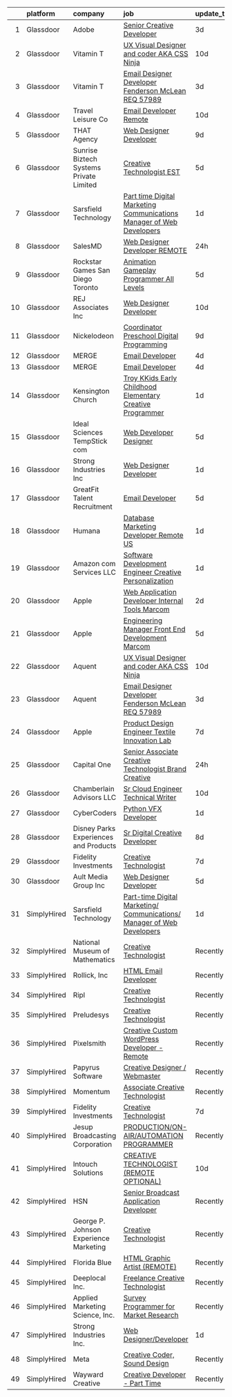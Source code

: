 

|    | platform    | company                                 | job                                                                                                                                                                                                                                                                                                                                                                                                                                                                                                                                                                                                                                                                                                                                                                                                                                                                                                                                                                                                                                                                                                                                                                                                                                                                                                                                                                                                | update_time   | location             |
|---:|:------------|:----------------------------------------|:---------------------------------------------------------------------------------------------------------------------------------------------------------------------------------------------------------------------------------------------------------------------------------------------------------------------------------------------------------------------------------------------------------------------------------------------------------------------------------------------------------------------------------------------------------------------------------------------------------------------------------------------------------------------------------------------------------------------------------------------------------------------------------------------------------------------------------------------------------------------------------------------------------------------------------------------------------------------------------------------------------------------------------------------------------------------------------------------------------------------------------------------------------------------------------------------------------------------------------------------------------------------------------------------------------------------------------------------------------------------------------------------------|:--------------|:---------------------|
|  1 | Glassdoor   | Adobe                                   | [Senior Creative Developer](https://www.glassdoor.com/partner/jobListing.htm?pos=121&ao=1136043&s=58&guid=000001820af285fabcc87f0f7ab593b9&src=GD_JOB_AD&t=SR&vt=w&cs=1_9685e8b6&cb=1658041042835&jobListingId=1008002527802&jrtk=3-0-1g85f51i0khor801-1g85f51ieimbe800-4f8cd1bf38d973ef-)                                                                                                                                                                                                                                                                                                                                                                                                                                                                                                                                                                                                                                                                                                                                                                                                                                                                                                                                                                                                                                                                                                         | 3d            | New York, NY         |
|  2 | Glassdoor   | Vitamin T                               | [UX   Visual Designer and coder  AKA CSS Ninja](https://www.glassdoor.com/partner/jobListing.htm?pos=115&ao=1110586&s=58&guid=000001820af285fabcc87f0f7ab593b9&src=GD_JOB_AD&t=SR&vt=w&cs=1_ac20d71e&cb=1658041042834&jobListingId=1007987464762&cpc=8795CF9063CD573D&jrtk=3-0-1g85f51i0khor801-1g85f51ieimbe800-3f0e14894e35b251--6NYlbfkN0DMrcEu7yrtATojKJA7cEzGQ3FdRGWLh0CZQInL4ECGI6k5tN82kdM0OKoro5eXmjqOOO5ru_1n2X5zxuE2X1YS5pnR9G64z7-Bwq59lIsFadoTf-yX7T1ABbjuh3qSkVelw3wLbGtG93Mvad99I3DqtaTiIpzwBhzhTmFQbDF5A_l8eXXkcvoRL2uz16y6hllz-n264CKXrTg4nGva2AoEaXTFs0TjkDsqnukHi2YfCaiFpadVpCr9mbJHffFIbiKcwWmyf6hOYFitnJZqKrjMDkz0dTNMijGfM18Hkd1Wbmnddu8aC534mnHNmpjz3nwAEGJ2KNodVr23Li6t4YHYM2xkYZM5pobLXa4Oba0WLODzT56WmSrL4M9mQS9WSRaDdz3p7FaYNkobNTkchi7n7dHwbhLymL0-UHDtglXDHJRn6pfwjvivHz3UfUiKh9ZAzhPuxao3E_f5dALTLIvk)                                                                                                                                                                                                                                                                                                                                                                                                                                                                                                                                                                | 10d           | Remote               |
|  3 | Glassdoor   | Vitamin T                               | [Email Designer   Developer  Fenderson   McLean  REQ 57989](https://www.glassdoor.com/partner/jobListing.htm?pos=112&ao=1110586&s=58&guid=000001820af285fabcc87f0f7ab593b9&src=GD_JOB_AD&t=SR&vt=w&cs=1_ff1f8076&cb=1658041042834&jobListingId=1008003371833&cpc=B076152010A3B66C&jrtk=3-0-1g85f51i0khor801-1g85f51ieimbe800-8ec67f61a09a7f6d--6NYlbfkN0DMrcEu7yrtATojKJA7cEzGQ3FdRGWLh0CZQInL4ECGI6k5tN82kdM0cJmh4vC7GgjKNvTzYday879lm-Oyl8NdYpR_kx7-oVK5Vk5Dbrca94yBlN_GtqRf9WCUMBUDi0oZkgineka5Td9rQEGOqKmiLVBeodRtg61L5wvL8LRp91OVJldk_MXBlunuUJfZxoG_WoI5VlhPxsRHf8VbDhI6I3vQidY-9VFLd44YhtHDf10SSlHdd46tV_qD1UOu-8t2j08jRwBrPld50uifkkM2sh0WGmdLLXpv05sXGZQ64pL4DFP3Lzo1syCH1NJEDskzkuAuT1Kq3W-VlL3kIQQjmUPUIZKcYW0pv1nFJFGVVDsqhZ6CEaka17UENpORsNXVR_czzrYl5lHavdtPnrzUZgcAbsIozefkH6TAIbGtth6vdS5HeUFPRGPMAAxU25QObhsvB74R213QYx2VNSXnBkugvL3ln0g%3D)                                                                                                                                                                                                                                                                                                                                                                                                                                                                                                                                      | 3d            | McLean, VA           |
|  4 | Glassdoor   | Travel   Leisure Co                     | [Email Developer   Remote  ](https://www.glassdoor.com/partner/jobListing.htm?pos=116&ao=1136043&s=58&guid=000001820af285fabcc87f0f7ab593b9&src=GD_JOB_AD&t=SR&vt=w&cs=1_f98d64d7&cb=1658041042834&jobListingId=1007987719084&jrtk=3-0-1g85f51i0khor801-1g85f51ieimbe800-df45235fbaa2db25-)                                                                                                                                                                                                                                                                                                                                                                                                                                                                                                                                                                                                                                                                                                                                                                                                                                                                                                                                                                                                                                                                                                        | 10d           | Orlando, FL          |
|  5 | Glassdoor   | THAT Agency                             | [Web Designer Developer](https://www.glassdoor.com/partner/jobListing.htm?pos=105&ao=1110586&s=58&guid=000001820af285fabcc87f0f7ab593b9&src=GD_JOB_AD&t=SR&vt=w&ea=1&cs=1_2b29719f&cb=1658041042833&jobListingId=1007990020797&cpc=07D58528F3898F33&jrtk=3-0-1g85f51i0khor801-1g85f51ieimbe800-0c50c41ba30ab75e--6NYlbfkN0CNPXhQHeQmpFLG1zbnVry6FDwS6k36Zx3mOturxRE7VTwd-PHBCgegvK6MSUCpLPNO5VeDiSWy4Jg_X4vF36py9cvxKfHCa3YoYBIzWKw3WHI5I-J9NyizVTVDg5tcklXjn-A-4m5usbuY75GunOoLcnQEC6itfPuGb4uBUW9zcmWdS5i-3rDgLi_VQXhNEa-wfa00kiGpE3WSaLiBzTJcVM7S7VBMzSzaMpg9Q3WmUWW1mm_mrrRT-2Hc7_9pUCFwFjBsbjo0_fipufzhE2E_9-pHsBvmtwjvIvSN1ya94Rbg6_ClqGhUhqk-0LkvUpBUkKujKYM0mOPXfoNDeCU-obh7bBCc78CRQkhjmGtjnbGtVVBcH64HxtEKUPyxuEJ5R8Z8P17KWgUO85Gf4yGdYQwBH_mkAdJaM7pI-UilwTXLyPyBlu3TAhTLwjxrNmXOMWNA9kX6MpMCJccEUK1xE5EQlUdYBHHa3XvonrGH3m5kaOjn91J82OOABXCxvhM%3D)                                                                                                                                                                                                                                                                                                                                                                                                                                                                                                                                    | 9d            | West Palm Beach, FL  |
|  6 | Glassdoor   | Sunrise Biztech Systems Private Limited | [Creative Technologist EST](https://www.glassdoor.com/partner/jobListing.htm?pos=104&ao=1110586&s=58&guid=000001820af285fabcc87f0f7ab593b9&src=GD_JOB_AD&t=SR&vt=w&ea=1&cs=1_af1af441&cb=1658041042833&jobListingId=1007998001893&cpc=56C4EA4A1A191A49&jrtk=3-0-1g85f51i0khor801-1g85f51ieimbe800-79b96319dcde7234--6NYlbfkN0CB5V9pKc9dSiWkDOidb3xEy-kN2PCpaZveSm6yQI6kq-7KBZtckO1rVmn7ljZ2wfIyU0GkdEuaXgSfzgpWZjfONDlAXQT4yGs6KpOUUKTorK1EuKk9NLi_sGeH-GFBJNp7NzYHGeuy2IBAaM1jQCLlLOrvFfEv74K3uyNgIaI_vLHbmh0yE9t44LygoqsGljH5YEt8WDVBrkoPbtNLpG3GHzODZOAHkeNfyxNaq2phvTK-Ehhvbh_Rf4Sxf4FNw0tsoHstO9v8pXQg5YUg-mZYtS1_MsjKKBsnaJrGiFvk7W70lxOiQOM51YlGnycs7kNNtUshrRYotl9vIkqfZgoyHlmx1yWmxI1E4CArZpxkieE3YzfgGUuDUWMh-enfrWD1su5sJt2j32GeHsIR2nNOhUDQKTJzEAeuzbb0z33fDCYC0Mo7IFm9FNSA-XEx4d551PQJBFUWLjT2nhfhVAp165GSPaVclz9IXcf2v-5fSI1Ol_x9soLf-4IybrdRf9wwWjTSX99mzw%3D%3D)                                                                                                                                                                                                                                                                                                                                                                                                                                                                                                                   | 5d            | Remote               |
|  7 | Glassdoor   | Sarsfield Technology                    | [Part time Digital Marketing  Communications  Manager of Web Developers](https://www.glassdoor.com/partner/jobListing.htm?pos=108&ao=1110586&s=58&guid=000001820af285fabcc87f0f7ab593b9&src=GD_JOB_AD&t=SR&vt=w&ea=1&cs=1_3cc320d5&cb=1658041042834&jobListingId=1008007879843&cpc=3DB599BF2F4828F0&jrtk=3-0-1g85f51i0khor801-1g85f51ieimbe800-f33710e5bbf2b381--6NYlbfkN0DrN2vAHzTYW0-tITaspRABERJ4u5KIVbAeGUWsVkg9JREm3FT5BlTrJQN5oPr-4gUHnTxj0gA2jWlPAxCfrLGaoio9JeOQCH-2_NQVpWj8dpp2iyPo-v6YB7-oRcjaHz2tH1zo21q7VTfc97qOegYijR6eWbdP6m7ZxPUtZZIb07yXrpBF-nFKFEvdFgA3Wunmk8KjqWO3QN6slneuGr3J2Of1SqlzB18RDyImC6Be_D_ZAJKDv0f84M6BHSPT0QPMzyp9j3a8nePAxDlRzIWbcQ_cfaZztPnrCHgVN2tA4vBPf8Wx3J1lhk8OhCSXCVCuXyRHMw9JurIJix-1YtP-icW_kzjr6bg58216EzSWDNOV-jzosPbyrbUl9Y30ZdHirKzA_hC3BngJYJBUTdUWG4DMMLQsK9CpWfeDo8HX4wMOcakJ4w6GGIVdyqm-0SC9qzlWLgNCsrZCtdSecEQg9ED6pvpi57WPcfCiKtF8GGwKB1Cyjh7nwx0oY3mUSak%3D)                                                                                                                                                                                                                                                                                                                                                                                                                                                                                    | 1d            | Remote               |
|  8 | Glassdoor   | SalesMD                                 | [Web Designer Developer   REMOTE](https://www.glassdoor.com/partner/jobListing.htm?pos=124&ao=1136043&s=58&guid=000001820af285fabcc87f0f7ab593b9&src=GD_JOB_AD&t=SR&vt=w&ea=1&cs=1_8c1460ba&cb=1658041042835&jobListingId=1008009850008&jrtk=3-0-1g85f51i0khor801-1g85f51ieimbe800-6776a33803ddb1f1-)                                                                                                                                                                                                                                                                                                                                                                                                                                                                                                                                                                                                                                                                                                                                                                                                                                                                                                                                                                                                                                                                                              | 24h           | Remote               |
|  9 | Glassdoor   | Rockstar Games San Diego   Toronto      | [Animation Gameplay Programmer  All Levels ](https://www.glassdoor.com/partner/jobListing.htm?pos=127&ao=1136043&s=58&guid=000001820af285fabcc87f0f7ab593b9&src=GD_JOB_AD&t=SR&vt=w&cs=1_a4573398&cb=1658041042835&jobListingId=1007999078451&jrtk=3-0-1g85f51i0khor801-1g85f51ieimbe800-a340a17d7da06a63-)                                                                                                                                                                                                                                                                                                                                                                                                                                                                                                                                                                                                                                                                                                                                                                                                                                                                                                                                                                                                                                                                                        | 5d            | Carlsbad, CA         |
| 10 | Glassdoor   | REJ   Associates  Inc                   | [Web Designer Developer](https://www.glassdoor.com/partner/jobListing.htm?pos=101&ao=1110586&s=58&guid=000001820af285fabcc87f0f7ab593b9&src=GD_JOB_AD&t=SR&vt=w&ea=1&cs=1_b5b25fbb&cb=1658041042833&jobListingId=1007988000128&cpc=7F925F5888094D6A&jrtk=3-0-1g85f51i0khor801-1g85f51ieimbe800-052e4508faa82851--6NYlbfkN0AF_bfm7gzr-f4HtFIOaurJ6VoJjpjfwwjpbPTStdJTja__rm5RFnvmIqP4IgP5Pe_UU-mMrW9psE_3WYuQ8Ej17TjZ_ZnA4Ef1kqQtaP5Yhw0aYQ7OXMBUsZ5R6ikwFO_ZxKqfT8jnjqHckvi7M8tWk6QVmuJpZbrDpHBnb4jmRTPIj_Jz4SB2YSrHQFUlMs9T_ajWbcTYoitpheacGHGw_WDWGwicYQ9l-r03ZEXLBEE48c4GX6ELhyKbs-OYFw3DskkSJ6kJ3e19qrgVf0eWxRGQDcMYTjlubji_EZ12LEIn9PgaEv4Zlnh4Irbq72Byx39H7_3_J-iyYWvzusC9CeODe30q0Ob089FESWFb3s4pDAD2Tqhmj2F9-yj1w-MJmKolFKzxK65o6804yg6JXzlnjRZfe7QCaK5-kkYUpY8lKkXd3kHyrSw0mFAHTi6V_bu9TAzZs_W66vVsDP8uJsheHdK0hbxKQDq8-qxVyd7KuHBCqCjJ4dn30AS8YOA%3D)                                                                                                                                                                                                                                                                                                                                                                                                                                                                                                                                    | 10d           | Fort Meade, MD       |
| 11 | Glassdoor   | Nickelodeon                             | [Coordinator  Preschool Digital Programming](https://www.glassdoor.com/partner/jobListing.htm?pos=125&ao=1136043&s=58&guid=000001820af285fabcc87f0f7ab593b9&src=GD_JOB_AD&t=SR&vt=w&cs=1_51650484&cb=1658041042835&jobListingId=1007990986768&jrtk=3-0-1g85f51i0khor801-1g85f51ieimbe800-da969938fc3dc7f2-)                                                                                                                                                                                                                                                                                                                                                                                                                                                                                                                                                                                                                                                                                                                                                                                                                                                                                                                                                                                                                                                                                        | 9d            | New York, NY         |
| 12 | Glassdoor   | MERGE                                   | [Email Developer](https://www.glassdoor.com/partner/jobListing.htm?pos=120&ao=1136043&s=58&guid=000001820af285fabcc87f0f7ab593b9&src=GD_JOB_AD&t=SR&vt=w&cs=1_bce9fe6c&cb=1658041042834&jobListingId=1008000055626&jrtk=3-0-1g85f51i0khor801-1g85f51ieimbe800-ab82edbd68842002-)                                                                                                                                                                                                                                                                                                                                                                                                                                                                                                                                                                                                                                                                                                                                                                                                                                                                                                                                                                                                                                                                                                                   | 4d            | Little Rock, AR      |
| 13 | Glassdoor   | MERGE                                   | [Email Developer](https://www.glassdoor.com/partner/jobListing.htm?pos=117&ao=1136043&s=58&guid=000001820af285fabcc87f0f7ab593b9&src=GD_JOB_AD&t=SR&vt=w&cs=1_cfca0a6a&cb=1658041042834&jobListingId=1008000055625&jrtk=3-0-1g85f51i0khor801-1g85f51ieimbe800-08f78359d1fa5818-)                                                                                                                                                                                                                                                                                                                                                                                                                                                                                                                                                                                                                                                                                                                                                                                                                                                                                                                                                                                                                                                                                                                   | 4d            | Denver, CO           |
| 14 | Glassdoor   | Kensington Church                       | [Troy KKids Early Childhood Elementary Creative Programmer](https://www.glassdoor.com/partner/jobListing.htm?pos=118&ao=1136043&s=58&guid=000001820af285fabcc87f0f7ab593b9&src=GD_JOB_AD&t=SR&vt=w&cs=1_f042fc68&cb=1658041042834&jobListingId=1008009001538&jrtk=3-0-1g85f51i0khor801-1g85f51ieimbe800-6d781f307ab240c8-)                                                                                                                                                                                                                                                                                                                                                                                                                                                                                                                                                                                                                                                                                                                                                                                                                                                                                                                                                                                                                                                                         | 1d            | Troy, MI             |
| 15 | Glassdoor   | Ideal Sciences  TempStick com           | [Web Developer Designer](https://www.glassdoor.com/partner/jobListing.htm?pos=107&ao=1110586&s=58&guid=000001820af285fabcc87f0f7ab593b9&src=GD_JOB_AD&t=SR&vt=w&ea=1&cs=1_2024a949&cb=1658041042833&jobListingId=1007998462749&cpc=217C45A42544DB93&jrtk=3-0-1g85f51i0khor801-1g85f51ieimbe800-0992c1ed5cbee973--6NYlbfkN0AuAjYKnBHsdkcMxrD7ZJITXxV72vImVt5xOyKRJQecNHkeJhImC_lTwGJmSscZnmw9FH-33Wks3hoJY4a0tLXXnXskKjt4Znh10WXPHm5B8cBcmAVOCPCeWKj7CiENazLOnDJalrgZJSgSgSk9LLTvCZrz3tNysIxyQGRkkerCVW71vvCFXqtldrTqHdhOUgECb5Rtji5xntb0Hj1XWOADEGfyq3pUOJe3waOnyauStcVxghQXhRkBEp-85rO1hqLKywDJEnOC3eW4u6WblIY_fiXGFxnNQa0S3wzH7_IwMcrydvES-OJ5tSFwpX_iiAl6mQJtcEEUQEjqeZSH0Gdb6viUnJIg2QnftfrR0U-ZLGDyAt9csrfqvF4Dd90SngxaEATWjv4nVrEhfYzi8tFF4HvRYsTir_LE9wMtpTLr-cNt-WRNbTWKAy_2zj03HemhDN-Sp8H9YYa_nyRRMu2paMW-j7QlSLxTtNLDiQVUgq6q7_MivCCncainIs1-nu0%3D)                                                                                                                                                                                                                                                                                                                                                                                                                                                                                                                                    | 5d            | Bountiful, UT        |
| 16 | Glassdoor   | Strong Industries Inc                   | [Web Designer Developer](https://www.glassdoor.com/partner/jobListing.htm?pos=102&ao=1110586&s=58&guid=000001820af285fabcc87f0f7ab593b9&src=GD_JOB_AD&t=SR&vt=w&ea=1&cs=1_cc931930&cb=1658041042833&jobListingId=1008007901691&cpc=45DC3EB807283E85&jrtk=3-0-1g85f51i0khor801-1g85f51ieimbe800-4f92cc2faa6ace89--6NYlbfkN0AaAh-T7aBUNEyWZAMeJioHp9n-56TjfRd1exjU7yaUmSUR1AdsK2zYMyM_gote3a86ng6VCn9OTRgQq_1npgN3lEIkYsJV1g4yzIIkNfoHc4UJx4kgA4USL7bhSlncZJiBMvSZNphLigjGG9un9xYqaG7bYb_YkKSKPKm8cRkI9FKZOaab3Dk2NV5uVybuhUk9_7frGI0xaq-bDH0km5TPbYB5x9Q6oPid26Zs1J2zraqB5D-Ydj2OgQ3-60aktdM7nJVmUaj-roOkWUWmBwFocSxYHnTCLDtIVN5Ze9zCdIKdL9f_O0Yfo_hmxihxJm0L868EV3Ckhmlae7N2spPX1yMW_e7_itAANjkPs8XGiAZjsp72TSyyEtPz8ZoAQsuwMq0rz9ps1DBPrr9cZrNUp-7-LBXudoAlkbNJ8L5miYTX2W52t2zraQmBAhheJryqPOvx0s7vrtbcwNYCYrpurKeIjTYcqZ5-_nIUv-RNWFmqep3c45vgrzssTyH644L2x3UgqvB6Hw%3D%3D)                                                                                                                                                                                                                                                                                                                                                                                                                                                                                                                      | 1d            | Northumberland, PA   |
| 17 | Glassdoor   | GreatFit Talent Recruitment             | [Email Developer](https://www.glassdoor.com/partner/jobListing.htm?pos=103&ao=1110586&s=58&guid=000001820af285fabcc87f0f7ab593b9&src=GD_JOB_AD&t=SR&vt=w&ea=1&cs=1_03b6202b&cb=1658041042833&jobListingId=1007998498308&cpc=F17331D9BECC482A&jrtk=3-0-1g85f51i0khor801-1g85f51ieimbe800-ad2c5ca1dd37697b--6NYlbfkN0DJWqqm2hrBU3XjDdG3C1Q8in-D3XVnB4gjQejlnViqOmUV0DO1tLRBZI6XVCEqss_L9HfgSceAzh39AI0pDJvlNH5NBsnBIi0VL3pRiH67g1UUKXLAHeWVQuQJEa6L_ygi8OPcXMJYrMzMbrJFB8s4sB4jy2c7UL72n80Hu8ZZT1-9CUr3dGd7GOg_6Zuc2DKUhUqqaIo-OAFlgFMnJDVpCZWWZqZyDb9iUUz0hhwGF94rSpx_h447Qg7zqI7sz_n_8wczmguXve7_fVA5kkDgEeser6prF6cCALVr2Et8buC-5_WBQv0PpcvOakc_kacSWl_GgEK9tN1YM3o6hodoesP_wIKw7zQBIHrE4-Vbj9ZfmCsXCwf5HUG35WkQiCj4fZL4Q-n0_8n3bQC560AqawjpmhplJf8b5QwTZgdgmkA0JqcmMr_buqaHLoGYn_ggCdHXFDSEIe1334boGVP_wc701AAUrFVYHhmOkb98EUcPIc28vC7K)                                                                                                                                                                                                                                                                                                                                                                                                                                                                                                                                                         | 5d            | Remote               |
| 18 | Glassdoor   | Humana                                  | [Database Marketing Developer  Remote US ](https://www.glassdoor.com/partner/jobListing.htm?pos=122&ao=1136043&s=58&guid=000001820af285fabcc87f0f7ab593b9&src=GD_JOB_AD&t=SR&vt=w&cs=1_e7e77e04&cb=1658041042835&jobListingId=1008007504867&jrtk=3-0-1g85f51i0khor801-1g85f51ieimbe800-174f1524f5bf051c-)                                                                                                                                                                                                                                                                                                                                                                                                                                                                                                                                                                                                                                                                                                                                                                                                                                                                                                                                                                                                                                                                                          | 1d            | Louisville, KY       |
| 19 | Glassdoor   | Amazon com Services LLC                 | [Software Development Engineer  Creative Personalization](https://www.glassdoor.com/partner/jobListing.htm?pos=123&ao=1136043&s=58&guid=000001820af285fabcc87f0f7ab593b9&src=GD_JOB_AD&t=SR&vt=w&cs=1_3b73fe48&cb=1658041042835&jobListingId=1008008714189&jrtk=3-0-1g85f51i0khor801-1g85f51ieimbe800-30deb010fdefa72e-)                                                                                                                                                                                                                                                                                                                                                                                                                                                                                                                                                                                                                                                                                                                                                                                                                                                                                                                                                                                                                                                                           | 1d            | Remote               |
| 20 | Glassdoor   | Apple                                   | [Web Application Developer   Internal Tools  Marcom](https://www.glassdoor.com/partner/jobListing.htm?pos=130&ao=1136043&s=58&guid=000001820af285fabcc87f0f7ab593b9&src=GD_JOB_AD&t=SR&vt=w&cs=1_d6067d5f&cb=1658041042836&jobListingId=1008007080798&jrtk=3-0-1g85f51i0khor801-1g85f51ieimbe800-1d066352c04668c0-)                                                                                                                                                                                                                                                                                                                                                                                                                                                                                                                                                                                                                                                                                                                                                                                                                                                                                                                                                                                                                                                                                | 2d            | Cupertino, CA        |
| 21 | Glassdoor   | Apple                                   | [Engineering Manager  Front End Development  Marcom](https://www.glassdoor.com/partner/jobListing.htm?pos=129&ao=1136043&s=58&guid=000001820af285fabcc87f0f7ab593b9&src=GD_JOB_AD&t=SR&vt=w&cs=1_3577d132&cb=1658041042836&jobListingId=1007999034567&jrtk=3-0-1g85f51i0khor801-1g85f51ieimbe800-04ff5ab0191cda53-)                                                                                                                                                                                                                                                                                                                                                                                                                                                                                                                                                                                                                                                                                                                                                                                                                                                                                                                                                                                                                                                                                | 5d            | Cupertino, CA        |
| 22 | Glassdoor   | Aquent                                  | [UX   Visual Designer and coder  AKA CSS Ninja](https://www.glassdoor.com/partner/jobListing.htm?pos=114&ao=1110586&s=58&guid=000001820af285fabcc87f0f7ab593b9&src=GD_JOB_AD&t=SR&vt=w&cs=1_59930b31&cb=1658041042834&jobListingId=1007987529237&cpc=F4EED0218A761C36&jrtk=3-0-1g85f51i0khor801-1g85f51ieimbe800-440651a2a3cb1da9--6NYlbfkN0DMrcEu7yrtATojKJA7cEzGQ3FdRGWLh0CZQInL4ECGI9gD0Wolx9R2EDT7B77c2cQ-Y2Gz8oRCPO0CCl1TGuslNxbeqq9O2DS8QO9iXtXMrdr-T7Yn1-_0TwhYlIDP1wihQKeNlUNfa9E5Gru5Ut_jF7JqJECQuj1A2RuuGQiZMofCJXe6Q3WYthcX9X-j2aSnEMO6kdQv7CnQ9GL1uRMit51wGCn4QXWrllbppfHd5t7XSNtZIS9fg-zZMyk4FGi1eC4r6uPY1HzVre-sxgfS5dc9u8W9oe4eyWQY_RGxt7ubuN_nJz-XTMJBkXPHNjXipB9vn5q6KA9FcEd94gUo4O55QR6u7AN0sNfIpW7MKML6xDgxqw7IYS-6imEJetVYCDca_PvFc8i1iYvfDeycbdMfz2inAKM1VXZmU9jzn6Fv5yiNhUc-5Pxq0D9r-H4_DqOtFs1kPw%3D%3D)                                                                                                                                                                                                                                                                                                                                                                                                                                                                                                                                                                    | 10d           | Remote               |
| 23 | Glassdoor   | Aquent                                  | [Email Designer   Developer  Fenderson   McLean  REQ 57989](https://www.glassdoor.com/partner/jobListing.htm?pos=109&ao=1110586&s=58&guid=000001820af285fabcc87f0f7ab593b9&src=GD_JOB_AD&t=SR&vt=w&cs=1_926f8e52&cb=1658041042833&jobListingId=1008003545839&cpc=5EFBB0462F9C6B7A&jrtk=3-0-1g85f51i0khor801-1g85f51ieimbe800-6211f24d084dfd73--6NYlbfkN0DMrcEu7yrtATojKJA7cEzGQ3FdRGWLh0CZQInL4ECGI9gD0Wolx9R2v-Aex0-GK04yPt-upQdo0eOHwB0i2HAvbRI_DmktR0mPE1sxM4q_EBZB8xjw24FzUIHUSqPzyvbhdXh4cPt9wlC9C-ekbxNcx15-afEsXKuXYogLZKkxCkeuSzAaMEWmWGLrrTy3bLP6-y9TC35WQ3GFbAHc_Yf2Us50e1dOyUECmY0oOPPrV3CUqZ-WBhrFj6XCemKAzmFlta_VPDrZwbwxFm7s4uK1fqjCdwxz7SmGPYP91BW_ik80tfbsFRqPufGWjLZmJbX5aLGPbiXAYhlH3DJbHmILVJeWncRkl2lK5zyVxNpG5Chwe74K_B2uhffrRD1JWL2zBiXjJ5QyGPP7xaxsn3WiSFHgvGAQ9S9smpubjLseE9RDt0C6yo_X54ARw7BY5WcV8zwLXd1h-A%3D%3D)                                                                                                                                                                                                                                                                                                                                                                                                                                                                                                                                                        | 3d            | McLean, VA           |
| 24 | Glassdoor   | Apple                                   | [Product Design Engineer   Textile Innovation Lab](https://www.glassdoor.com/partner/jobListing.htm?pos=111&ao=1110586&s=58&guid=000001820af285fabcc87f0f7ab593b9&src=GD_JOB_AD&t=SR&vt=w&cs=1_1a83b2eb&cb=1658041042834&jobListingId=1007994891359&cpc=AC285F3A3ECA6BB0&jrtk=3-0-1g85f51i0khor801-1g85f51ieimbe800-655906c84dbd23c0--6NYlbfkN0BvKrLyj5gPmtZO9T8euul8TCxuuKNOtzRJOomxnwSEodTz2Bc-sPZlO_uSwsktAejN199eymxu_tQXOQtV7X1dSm_hFoQKsuUpPNW9BPyObVLVdKySlQ33RGzxwlCknth30Ft3J5YLSFiJqFGMI_k4PBZh2wVZwkPN1jszvuG7Xuxfbz2N_peGor3siydSg-TGMZIyrcvDJqThyanpb3LWUjcxj05H0kOo38C_41-VFE43HRZxL560_N7iqJkMtqBOCZsAwN-OIZSG4Z4Oa2ab5ySn8f9GGFbrVcU8fluuTHEbFiGxocrz57GiwOWBl_Yr0PABoXVbYOaYj-FykIihHWo2-ACLgGxWM_G1CrXt-Ex05bZkkD3CtKNE8jOv-ZkimBXZYg7u7QubASeZukveb37QLqZefBbMr5AlWTt4zt1ilsVP3svPIp-hQFo3ohUlFaj230eGZJowK3RR2gN-1snmzRs0sW2JeuMnbLgycpLeSlKfJfNYrWiauqEqq6sgwixwEQ0D2ZJyjZvrb_RbbdgN5OR-vxsbzcoUjuK4NzpzP5HLkInyVAASKPpfb3KIop9I2bEW7fWYmL4sIT5KEu6bkYzR1Sfsm4SaURvbrZfwxYVMMAlKiPOFHM4sUSXFiUrwHVRaI2BuQJqC5rdSdXOg3t1BA185xCNLhdmNYGcAeMnLD1RAAECDvFK_BaEB5mrWQW7KTX9Kv-QUsA0gyk3ckwLOdltfcvJqx8yoGY3QPDN7deBPb_pJblVOgBc3ZMULng6jph3VmCku1PVv7TAmG6I6Bw19fZ9HGZwIhPT_RUvH6_jtsrIKpJGYaniVVG2_trSyGzGxNTVdUWNp1O455sQI96G5rF9mBUt4zsQ1Fc0XtWD_pPpDgkGnZGSi0IxjaAEMKjcmqwGFCAiaCDy8toZNw7AErvway2x-Bb-gta4esvbAX0Gl_sdnVZg8uHh0Ob2d6gSBoVazd397SyYDVOS2N5dDeBJtBIph5g%3D%3D) | 7d            | Cupertino, CA        |
| 25 | Glassdoor   | Capital One                             | [Senior Associate  Creative Technologist   Brand Creative](https://www.glassdoor.com/partner/jobListing.htm?pos=119&ao=1136043&s=58&guid=000001820af285fabcc87f0f7ab593b9&src=GD_JOB_AD&t=SR&vt=w&cs=1_f5979727&cb=1658041042834&jobListingId=1008009788760&jrtk=3-0-1g85f51i0khor801-1g85f51ieimbe800-bf900962065afa6b-)                                                                                                                                                                                                                                                                                                                                                                                                                                                                                                                                                                                                                                                                                                                                                                                                                                                                                                                                                                                                                                                                          | 24h           | Richmond, VA         |
| 26 | Glassdoor   | Chamberlain Advisors LLC                | [Sr  Cloud Engineer   Technical Writer](https://www.glassdoor.com/partner/jobListing.htm?pos=110&ao=1110586&s=58&guid=000001820af285fabcc87f0f7ab593b9&src=GD_JOB_AD&t=SR&vt=w&cs=1_9cc6c1c0&cb=1658041042833&jobListingId=1007988318577&cpc=F7A2269C793D5877&jrtk=3-0-1g85f51i0khor801-1g85f51ieimbe800-ca89abcd5e03d050--6NYlbfkN0BQTv-RBlFqOUTGJDM9bmyVsbFrrtwBOBspE1hX8D6Q4-fdJwmOdTuHVG0bFerBQ6tn80tXyDNGnmz8q695TTZv-hyxqIMqobBUP4bB43MtxtJUgbpvcdiDvWGUrciKa2oDtVf1QmUold--pqBHssEjMw6DazMxibCKnAP6xcoKbP4P6Fm8td7JbpUo1e1t5JFIhQ1TCaG3Db1O6cecyMI_iKqcoFNDBHw7ul_I88Rrg2m4RKygukgI7SO0v-lJZoNeIysD5Vx1RAFK8Dc983EqxA3DVvBz9EOzxyFPSrkgo8dAfuUaw0YS6P8LH5Bp1NN9vZQXtLLGxxJX9jwl-1EQQN9D7Zgql-ZIlhrvVYQ79AFMRK4pLW13NnEE17sUiJPOFPCOgbcu3O4rGMgaTNnuPWNghve5RPDCeNOErWpq_yugxldMzVRI6Z6AlTmFRARhx4xtpXODugqFHKBfJpwNp72Vs7cgBnp9Ct8K75BJd2WiVwNonf7rOduL9kwRnRzRhRYGDJDsmQ%3D%3D)                                                                                                                                                                                                                                                                                                                                                                                                                                                                                                            | 10d           | Deerfield, IL        |
| 27 | Glassdoor   | CyberCoders                             | [Python VFX Developer](https://www.glassdoor.com/partner/jobListing.htm?pos=113&ao=1110586&s=58&guid=000001820af285fabcc87f0f7ab593b9&src=GD_JOB_AD&t=SR&vt=w&ea=1&cs=1_227a4b3a&cb=1658041042834&jobListingId=1008008702244&cpc=47CFDC01B3F81FAC&jrtk=3-0-1g85f51i0khor801-1g85f51ieimbe800-c890ead1a87e5345--6NYlbfkN0CpFJQzrgRR8WqXWK1qKKEqALWJw739KlKqr2H-MSI4eoBlI4EFrmor2FYZMP3muM1oRu76nIrQEaLnExRouYUhLrfMZtAt1l-4CP_0jRBAZavGpgvJ_0FH7XQjOXVd1Sd8KuMN6WFztFJjweY3MY6_leFsNjgivGqq6dFsh8deWxjF8yg4AN5i76eMjAKR59yfsf-xhGKUWYcbyA8zh8wBvtWAxKhgaXHEfVUOXye2UnMK6s0c9cS2pCLQrFj_pm-hq7pRjx_O--SAyy4a0RqDPn5ioR_SQLcmsG3lmajuOp23YFOnl6r7kLSYFPLsiKhjUQaD5ZAhO0_ALIKUOxteMVzCbpnHigaajVCtyQgDYPTblSH07yHKIT_GWEjROIgoezJuXGpD-OJ5idpppVvcw2-IBWK__xWEj6cAAoU7_IGrHjX3R9hBPOOjkWY9eYBwgKH9_cBHjQHjQQJl64bf4wPYfM6PENiS7serTAcHtE3Z2Paj7nJND0BgkleCr5blSEPv8q4YY2ityFbgyDdXW_UOoIeHlESzHmdklmkSGT0xmyWved0fScpJBJqym4Vifn9DTRo8uAakF6OuNEW3wYxxiKc9aHM1Bg23TH9gLj6ilXUEsCNoT22nj0RWbI4gtHjXKfK9POSlEy2ncac5Hw4lE8fczmxrionItXoV2vbXABdFpi7EIbwEjBms5meWffjhCGOGpOgAmFR3YgT5ZuNNY5hebwjpLGH72Kth72Xi10TfLr-rAMEGj_2cocxYpa0V9PweTr2qec_bh8-1youR1J9MkquQMkcT3zQzbszx3syEnQRMJbt3VczYgCV8H6vJ3fxDnGwn3h67ofSVEFxAlk1nEDNA0IEtqTpNJ08ImVO9vvuFp9ZyJ073VNjNEXXUtsZUTQ4CLkGVe5K-WLwdwLiq6jpS8dPYB4JYKORVgoe6vQ7X-C3B7iYT23uS8oduAoRXPGjPPhwsEyhYOOToR0PsPF0%3D)                                      | 1d            | Burbank, CA          |
| 28 | Glassdoor   | Disney Parks  Experiences and Products  | [Sr Digital Creative Developer](https://www.glassdoor.com/partner/jobListing.htm?pos=128&ao=1136043&s=58&guid=000001820af285fabcc87f0f7ab593b9&src=GD_JOB_AD&t=SR&vt=w&cs=1_33147cbf&cb=1658041042835&jobListingId=1007992753408&jrtk=3-0-1g85f51i0khor801-1g85f51ieimbe800-f33f72b6fa5925bd-)                                                                                                                                                                                                                                                                                                                                                                                                                                                                                                                                                                                                                                                                                                                                                                                                                                                                                                                                                                                                                                                                                                     | 8d            | Celebration, FL      |
| 29 | Glassdoor   | Fidelity Investments                    | [Creative Technologist](https://www.glassdoor.com/partner/jobListing.htm?pos=126&ao=1136043&s=58&guid=000001820af285fabcc87f0f7ab593b9&src=GD_JOB_AD&t=SR&vt=w&cs=1_fcaae96b&cb=1658041042835&jobListingId=1007994185960&jrtk=3-0-1g85f51i0khor801-1g85f51ieimbe800-6fb7f121fb734c78-)                                                                                                                                                                                                                                                                                                                                                                                                                                                                                                                                                                                                                                                                                                                                                                                                                                                                                                                                                                                                                                                                                                             | 7d            | Boston, MA           |
| 30 | Glassdoor   | Ault Media Group  Inc                   | [Web Designer Developer](https://www.glassdoor.com/partner/jobListing.htm?pos=106&ao=1110586&s=58&guid=000001820af285fabcc87f0f7ab593b9&src=GD_JOB_AD&t=SR&vt=w&ea=1&cs=1_d3f81970&cb=1658041042833&jobListingId=1007997941053&cpc=D69957E0862862E0&jrtk=3-0-1g85f51i0khor801-1g85f51ieimbe800-577259ddd1dad385--6NYlbfkN0DWtRa9NJfjQIs4MWRRqD4F41esfMsK79cV24t80VXfzUKS46AXk09jQOiBJrg8ArEq4InMTyQSQEyDpHxuoE0-f8I-JPxV1STs2eZl-esMO16atqs7DhwNLvWvDCCSrEzkStaCOuNrV1vJblcA2pSFwSMFVkt2SmvAltjpDk7px7JFm38wdu58EXRDTvg_EHDg1MlKk9k7jZaX-Myp71Ejb1E9frK3kF-rLkHFGYY3vuAOD61osrLpfqCRA5XssqgcC0E-puI4HxWrRJw2tQWJVaAGj9OXjI5VDAPs0FC1Z86F1-Hv1X-OrH-RhEkAdicdXNaMoilRtj8J9Ez-hU5RPLN3aCJraK0ts1Ss4zmAh0UPQNbVd9Sb9NGYtIM6PIzplyPL7XAAXIDuyT_I0aKYIfx8914mKyMS_fyNtD65VPhfEW3XGL7EOXQ9DIj5XlxbLmpWTrLrOEOPu4D-LjPXCbiIC-9fvg7pT1RQDJ8D1nobV5-yWfwXchSyltvZGTo%3D)                                                                                                                                                                                                                                                                                                                                                                                                                                                                                                                                    | 5d            | Los Angeles, CA      |
| 31 | SimplyHired | Sarsfield Technology                    | [Part-time Digital Marketing/ Communications/ Manager of Web Developers](https://www.simplyhired.com/job/macHK6dkeEfQn7hPYSxYcVYl8ceCtRP3O8HbIY1wHx7dXf80-SWHvw?q=creative+programmer)                                                                                                                                                                                                                                                                                                                                                                                                                                                                                                                                                                                                                                                                                                                                                                                                                                                                                                                                                                                                                                                                                                                                                                                                             | 1d            | Remote               |
| 32 | SimplyHired | National Museum of Mathematics          | [Creative Technologist](https://www.simplyhired.com/job/sE6-3zgA8VDVvW5GwhwkFx8RfrNKFrHPFlbOZU9CLlGmzR7Hc7maQg?q=creative+programmer)                                                                                                                                                                                                                                                                                                                                                                                                                                                                                                                                                                                                                                                                                                                                                                                                                                                                                                                                                                                                                                                                                                                                                                                                                                                              | Recently      | New York, NY         |
| 33 | SimplyHired | Rollick, Inc                            | [HTML Email Developer](https://www.simplyhired.com/job/XOBvr-FPlcbrKDU6fwn7cySQFiXUBT59WK26gB6UhBDl1ROl_YjQ4g?q=creative+programmer)                                                                                                                                                                                                                                                                                                                                                                                                                                                                                                                                                                                                                                                                                                                                                                                                                                                                                                                                                                                                                                                                                                                                                                                                                                                               | Recently      | Remote               |
| 34 | SimplyHired | Ripl                                    | [Creative Technologist](https://www.simplyhired.com/job/J_DQnaDS8NaduJ5Fi6ISNaC6WW7Pk_hX8iLOMUSNwZE7GHCRia9GGQ?q=creative+programmer)                                                                                                                                                                                                                                                                                                                                                                                                                                                                                                                                                                                                                                                                                                                                                                                                                                                                                                                                                                                                                                                                                                                                                                                                                                                              | Recently      | Snohomish County, WA |
| 35 | SimplyHired | Preludesys                              | [Creative Technologist](https://www.simplyhired.com/job/gWLS3W_yoYTnc63byjXSYCjdqN7zlievB5bt9eEa3_5M-KrgPNPSWQ?q=creative+programmer)                                                                                                                                                                                                                                                                                                                                                                                                                                                                                                                                                                                                                                                                                                                                                                                                                                                                                                                                                                                                                                                                                                                                                                                                                                                              | Recently      | Remote               |
| 36 | SimplyHired | Pixelsmith                              | [Creative Custom WordPress Developer - Remote](https://www.simplyhired.com/job/CSMe5ZOiD_hcyiyf1R0d0crfmboeiyB266PClwOQXhmqnPgx6T0RvA?q=creative+programmer)                                                                                                                                                                                                                                                                                                                                                                                                                                                                                                                                                                                                                                                                                                                                                                                                                                                                                                                                                                                                                                                                                                                                                                                                                                       | Recently      | Remote               |
| 37 | SimplyHired | Papyrus Software                        | [Creative Designer / Webmaster](https://www.simplyhired.com/job/epn4EeMXxxXbEsItJoBsygWYpPUXjML_NGzAIezAShrcXbzU548hFA?q=creative+programmer)                                                                                                                                                                                                                                                                                                                                                                                                                                                                                                                                                                                                                                                                                                                                                                                                                                                                                                                                                                                                                                                                                                                                                                                                                                                      | Recently      | Southlake, TX        |
| 38 | SimplyHired | Momentum                                | [Associate Creative Technologist](https://www.simplyhired.com/job/pVOcZy6NHG55pfqmlDHgckeiihWm6ZUMDbSoOd4hagiaIbtp_eN_Ug?q=creative+programmer)                                                                                                                                                                                                                                                                                                                                                                                                                                                                                                                                                                                                                                                                                                                                                                                                                                                                                                                                                                                                                                                                                                                                                                                                                                                    | Recently      | Atlanta, GA          |
| 39 | SimplyHired | Fidelity Investments                    | [Creative Technologist](https://www.simplyhired.com/job/V1-YAqeFOc7uJByI5TKXZQMsUREJYLl9x2tvp2SHxhILeK1ORyO_-A?q=creative+programmer)                                                                                                                                                                                                                                                                                                                                                                                                                                                                                                                                                                                                                                                                                                                                                                                                                                                                                                                                                                                                                                                                                                                                                                                                                                                              | 7d            | Boston, MA           |
| 40 | SimplyHired | Jesup Broadcasting Corporation          | [PRODUCTION/ON-AIR/AUTOMATION PROGRAMMER](https://www.simplyhired.com/job/VOY7fQb9exuvY3euWhmLwxluiif74HKrxhMyXoVVEs7guP7GiKEY3Q?q=creative+programmer)                                                                                                                                                                                                                                                                                                                                                                                                                                                                                                                                                                                                                                                                                                                                                                                                                                                                                                                                                                                                                                                                                                                                                                                                                                            | Recently      | Douglas, GA          |
| 41 | SimplyHired | Intouch Solutions                       | [CREATIVE TECHNOLOGIST (REMOTE OPTIONAL)](https://www.simplyhired.com/job/oEYPV5upJlttHXclHn1Nnq8vYYQqdTIIpiRDvwgjjqIAbsMTNUCSLQ?q=creative+programmer)                                                                                                                                                                                                                                                                                                                                                                                                                                                                                                                                                                                                                                                                                                                                                                                                                                                                                                                                                                                                                                                                                                                                                                                                                                            | 10d           | United States        |
| 42 | SimplyHired | HSN                                     | [Senior Broadcast Application Developer](https://www.simplyhired.com/job/l5Iont4S6BsiyCZ7wcL0mjV7SCryH52Fi524bwGJ3Wwd1j8D_8Om8Q?q=creative+programmer)                                                                                                                                                                                                                                                                                                                                                                                                                                                                                                                                                                                                                                                                                                                                                                                                                                                                                                                                                                                                                                                                                                                                                                                                                                             | Recently      | Saint Petersburg, FL |
| 43 | SimplyHired | George P. Johnson Experience Marketing  | [Creative Technologist](https://www.simplyhired.com/job/X8yVov9aKQcnZfj5dHgeC53AnCX_OFkaPB8wd4BbpnddN5BPBgRckg?q=creative+programmer)                                                                                                                                                                                                                                                                                                                                                                                                                                                                                                                                                                                                                                                                                                                                                                                                                                                                                                                                                                                                                                                                                                                                                                                                                                                              | Recently      | San Francisco, CA    |
| 44 | SimplyHired | Florida Blue                            | [HTML Graphic Artist (REMOTE)](https://www.simplyhired.com/job/pmMgQEmguB_t2sxowKqVR0pBquvGn8m7qjH3dQeSzhozPnY4Ri99FQ?q=creative+programmer)                                                                                                                                                                                                                                                                                                                                                                                                                                                                                                                                                                                                                                                                                                                                                                                                                                                                                                                                                                                                                                                                                                                                                                                                                                                       | Recently      | United States        |
| 45 | SimplyHired | Deeplocal Inc.                          | [Freelance Creative Technologist](https://www.simplyhired.com/job/aZdKdRMIUHN6-uuOdVyZ4lr1zktTyGrlVkrp4_f_MddnbqJNiu7HRQ?q=creative+programmer)                                                                                                                                                                                                                                                                                                                                                                                                                                                                                                                                                                                                                                                                                                                                                                                                                                                                                                                                                                                                                                                                                                                                                                                                                                                    | Recently      | Remote               |
| 46 | SimplyHired | Applied Marketing Science, Inc.         | [Survey Programmer for Market Research](https://www.simplyhired.com/job/A-Bxwez-c3OfhmtcPfwFC6Q5KsD0jWKy09UygvSoEK4mjMGB6MQ_nA?q=creative+programmer)                                                                                                                                                                                                                                                                                                                                                                                                                                                                                                                                                                                                                                                                                                                                                                                                                                                                                                                                                                                                                                                                                                                                                                                                                                              | Recently      | Remote               |
| 47 | SimplyHired | Strong Industries Inc.                  | [Web Designer/Developer](https://www.simplyhired.com/job/gNUSmqECjcKe8ASPrVM_LJRLglnxn-dUfW4xOKElwuoW8oGq_26Pnw?q=creative+programmer)                                                                                                                                                                                                                                                                                                                                                                                                                                                                                                                                                                                                                                                                                                                                                                                                                                                                                                                                                                                                                                                                                                                                                                                                                                                             | 1d            | Northumberland, PA   |
| 48 | SimplyHired | Meta                                    | [Creative Coder, Sound Design](https://www.simplyhired.com/job/n2_aAa79zz0NtsdWJigL3Knz716MJWRolWS8tBw6yovOF3e-t9vjmg?q=creative+programmer)                                                                                                                                                                                                                                                                                                                                                                                                                                                                                                                                                                                                                                                                                                                                                                                                                                                                                                                                                                                                                                                                                                                                                                                                                                                       | Recently      | Remote               |
| 49 | SimplyHired | Wayward Creative                        | [Creative Developer - Part Time](https://www.simplyhired.com/job/q3vrO9Z4pUIh14VjHVVllHF_ysh9GzkcpvNoMHlALIW8clhPPytz-Q?q=creative+programmer)                                                                                                                                                                                                                                                                                                                                                                                                                                                                                                                                                                                                                                                                                                                                                                                                                                                                                                                                                                                                                                                                                                                                                                                                                                                     | Recently      | Remote               |